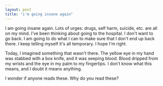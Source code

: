 ```yaml
---
layout: post
title: "i'm going insane again"
---
```


I am going insane again. Lots of urges: drugs, self harm, suicide, etc. are all on my mind. I've been thinking about going to the hospital. I don't want to go back. I am going to do what I can to make sure that I don't end up back there. I keep telling myself it's all temporary. I hope I'm right.

Today, I imagined something that wasn't there. The yellow eye in my hand was stabbed with a box knife, and it was seeping blood. Blood dripped from my wrists and the eye in my palm to my fingertips. I don't know what this means, and I doubt it means anything.

I wonder if anyone reads these. Why do you read these?

